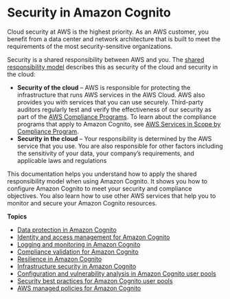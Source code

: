 # Security in Amazon Cognito<a name="security"></a>

Cloud security at AWS is the highest priority\. As an AWS customer, you benefit from a data center and network architecture that is built to meet the requirements of the most security\-sensitive organizations\.

Security is a shared responsibility between AWS and you\. The [shared responsibility model](http://aws.amazon.com/compliance/shared-responsibility-model/) describes this as security of the cloud and security in the cloud:
+ **Security of the cloud** – AWS is responsible for protecting the infrastructure that runs AWS services in the AWS Cloud\. AWS also provides you with services that you can use securely\. Third\-party auditors regularly test and verify the effectiveness of our security as part of the [AWS Compliance Programs](http://aws.amazon.com/compliance/programs/)\. To learn about the compliance programs that apply to Amazon Cognito, see [AWS Services in Scope by Compliance Program](http://aws.amazon.com/compliance/services-in-scope/)\.
+ **Security in the cloud** – Your responsibility is determined by the AWS service that you use\. You are also responsible for other factors including the sensitivity of your data, your company’s requirements, and applicable laws and regulations 

This documentation helps you understand how to apply the shared responsibility model when using Amazon Cognito\. It shows you how to configure Amazon Cognito to meet your security and compliance objectives\. You also learn how to use other AWS services that help you to monitor and secure your Amazon Cognito resources\.

**Topics**
+ [Data protection in Amazon Cognito](data-protection.md)
+ [Identity and access management for Amazon Cognito](security-iam.md)
+ [Logging and monitoring in Amazon Cognito](monitoring.md)
+ [Compliance validation for Amazon Cognito](compliance-validation.md)
+ [Resilience in Amazon Cognito](disaster-recovery-resiliency.md)
+ [Infrastructure security in Amazon Cognito](infrastructure-security.md)
+ [Configuration and vulnerability analysis in Amazon Cognito user pools](vulnerability-analysis-and-management.md)
+ [Security best practices for Amazon Cognito user pools](managing-security.md)
+ [AWS managed policies for Amazon Cognito](security-iam-awsmanpol.md)